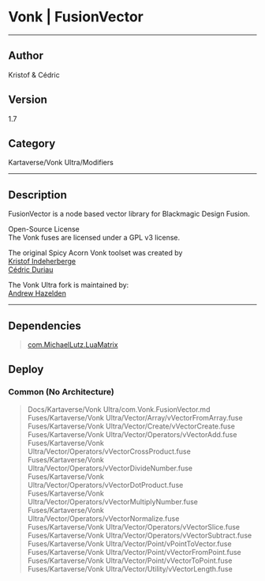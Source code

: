 # Vonk | FusionVector
___

## Author
Kristof & Cédric

## Version
1.7

## Category
Kartaverse/Vonk Ultra/Modifiers

___

## Description
<p>FusionVector is a node based vector library for Blackmagic Design Fusion.</p>

<p>Open-Source License<br>
The Vonk fuses are licensed under a GPL v3 license.</p>

<p>The original Spicy Acorn Vonk toolset was created by<br>
<a href="mailto:xmnr0x23@gmail.com">Kristof Indeherberge</a><br>
<a href="mailto:duriau.cedric@live.be">Cédric Duriau</a></p>

<p>The Vonk Ultra fork is maintained by:<br>
<a href="mailto:andrew@andrewhazelden.com">Andrew Hazelden</a></p>


___

## Dependencies

> [com.MichaelLutz.LuaMatrix](com.MichaelLutz.LuaMatrix.md)  
## Deploy

### Common (No Architecture)

> Docs/Kartaverse/Vonk Ultra/com.Vonk.FusionVector.md  
> Fuses/Kartaverse/Vonk Ultra/Vector/Array/vVectorFromArray.fuse  
> Fuses/Kartaverse/Vonk Ultra/Vector/Create/vVectorCreate.fuse  
> Fuses/Kartaverse/Vonk Ultra/Vector/Operators/vVectorAdd.fuse  
> Fuses/Kartaverse/Vonk Ultra/Vector/Operators/vVectorCrossProduct.fuse  
> Fuses/Kartaverse/Vonk Ultra/Vector/Operators/vVectorDivideNumber.fuse  
> Fuses/Kartaverse/Vonk Ultra/Vector/Operators/vVectorDotProduct.fuse  
> Fuses/Kartaverse/Vonk Ultra/Vector/Operators/vVectorMultiplyNumber.fuse  
> Fuses/Kartaverse/Vonk Ultra/Vector/Operators/vVectorNormalize.fuse  
> Fuses/Kartaverse/Vonk Ultra/Vector/Operators/vVectorSlice.fuse  
> Fuses/Kartaverse/Vonk Ultra/Vector/Operators/vVectorSubtract.fuse  
> Fuses/Kartaverse/Vonk Ultra/Vector/Point/vPointToVector.fuse  
> Fuses/Kartaverse/Vonk Ultra/Vector/Point/vVectorFromPoint.fuse  
> Fuses/Kartaverse/Vonk Ultra/Vector/Point/vVectorToPoint.fuse  
> Fuses/Kartaverse/Vonk Ultra/Vector/Utility/vVectorLength.fuse  
